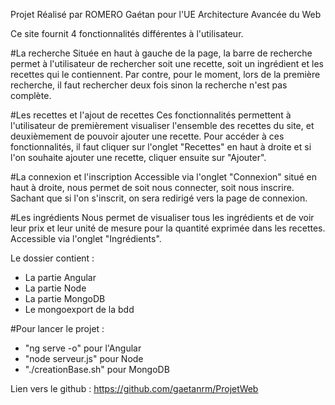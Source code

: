 Projet Réalisé par ROMERO Gaétan pour l'UE Architecture Avancée du Web

Ce site fournit 4 fonctionnalités différentes à l'utilisateur.

#La recherche
Située en haut à gauche de la page, la barre de recherche permet à l'utilisateur de rechercher soit une recette, soit un ingrédient et les recettes qui le contiennent.
Par contre, pour le moment, lors de la première recherche, il faut rechercher deux fois sinon la recherche n'est pas complète.

#Les recettes et l'ajout de recettes
Ces fonctionnalités permettent à l'utilisateur de premièrement visualiser l'ensemble des recettes du site, et deuxièmement de pouvoir ajouter une recette.
Pour accéder à ces fonctionnalités, il faut cliquer sur l'onglet "Recettes" en haut à droite et si l'on souhaite ajouter une recette, cliquer ensuite sur "Ajouter".

#La connexion et l'inscription
Accessible via l'onglet "Connexion" situé en haut à droite, nous permet de soit nous connecter, soit nous inscrire.
Sachant que si l'on s'inscrit, on sera redirigé vers la page de connexion.

#Les ingrédients
Nous permet de visualiser tous les ingrédients et de voir leur prix et leur unité de mesure pour la quantité exprimée dans les recettes.
Accessible via l'onglet "Ingrédients".


Le dossier contient :
  - La partie Angular
  - La partie Node
  - La partie MongoDB
  - Le mongoexport de la bdd


#Pour lancer le projet :
  - "ng serve -o" pour l'Angular
  - "node serveur.js" pour Node
  - "./creationBase.sh" pour MongoDB

Lien vers le github : https://github.com/gaetanrm/ProjetWeb
